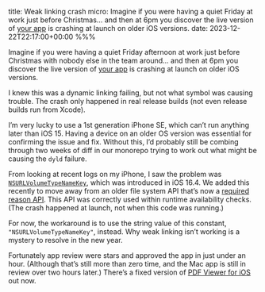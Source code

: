 title: Weak linking crash
micro: Imagine if you were having a quiet Friday at work just before Christmas… and then at 6pm you discover the live version of [your app](https://apps.apple.com/app/id1120099014) is crashing at launch on older iOS versions.
date: 2023-12-22T22:17:00+00:00
%%%

Imagine if you were having a quiet Friday afternoon at work just before Christmas with nobody else in the team around… and then at 6pm you discover the live version of [your app](https://apps.apple.com/app/id1120099014) is crashing at launch on older iOS versions.

I knew this was a dynamic linking failing, but not what symbol was causing trouble. The crash only happened in real release builds (not even release builds run from Xcode).

I’m very lucky to use a 1st generation iPhone SE, which can’t run anything later than iOS 15. Having a device on an older OS version was essential for confirming the issue and fix. Without this, I’d probably still be combing through two weeks of diff in our monorepo trying to work out what might be causing the `dyld` failure.

From looking at recent logs on my iPhone, I saw the problem was [`NSURLVolumeTypeNameKey`](https://developer.apple.com/documentation/foundation/urlresourcekey/4142675-volumetypenamekey), which was introduced in iOS 16.4. We added this recently to move away from an older file system API that’s now a [required reason API](https://developer.apple.com/documentation/bundleresources/privacy_manifest_files/describing_use_of_required_reason_api). This API was correctly used within runtime availability checks. (The crash happened at launch, not when this code was running.)

For now, the workaround is to use the string value of this constant, `"NSURLVolumeTypeNameKey"`, instead. Why weak linking isn’t working is a mystery to resolve in the new year.

Fortunately app review were stars and approved the app in just under an hour. (Although that’s still more than zero time, and the Mac app is still in review over two hours later.) There’s a fixed version of [PDF Viewer for iOS](https://apps.apple.com/app/id1120099014) out now.
